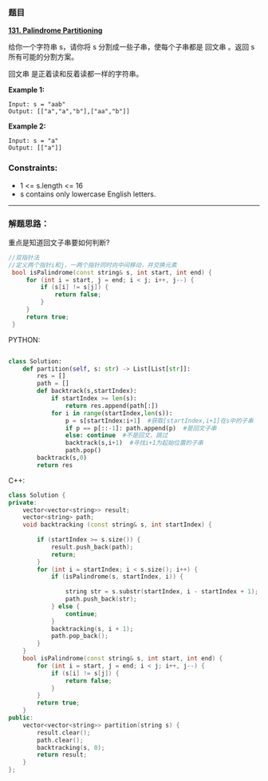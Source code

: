 ### 题目

 **[131. Palindrome Partitioning](https://leetcode-cn.com/problems/palindrome-partitioning/)** 
 
给你一个字符串 s，请你将 s 分割成一些子串，使每个子串都是 回文串 。返回 s 所有可能的分割方案。

回文串 是正着读和反着读都一样的字符串。

**Example 1:**
```
Input: s = "aab"
Output: [["a","a","b"],["aa","b"]]
```
**Example 2:**
```
Input: s = "a"
Output: [["a"]]
```

### Constraints:

* 1 <= s.length <= 16
* s contains only lowercase English letters.
---

### 解题思路：

重点是知道回文子串要如何判断?
```C++
//双指针法
//定义两个指针i和j，一两个指针同时向中间移动，并交换元素
 bool isPalindrome(const string& s, int start, int end) {
     for (int i = start, j = end; i < j; i++, j--) {
         if (s[i] != s[j]) {
             return false;
         }
     }
     return true;
 }
```

PYTHON:
```PYTHON

class Solution:
    def partition(self, s: str) -> List[List[str]]:
        res = []  
        path = []  
        def backtrack(s,startIndex):
            if startIndex >= len(s):  
                return res.append(path[:])
            for i in range(startIndex,len(s)):
                p = s[startIndex:i+1]  #获取[startIndex,i+1]在s中的子串
                if p == p[::-1]: path.append(p)  #是回文子串
                else: continue  #不是回文，跳过
                backtrack(s,i+1)  #寻找i+1为起始位置的子串
                path.pop()  
        backtrack(s,0)
        return res                

```

C++:
```C++
class Solution {
private:
    vector<vector<string>> result;
    vector<string> path; 
    void backtracking (const string& s, int startIndex) {
        
        if (startIndex >= s.size()) {
            result.push_back(path);
            return;
        }
        for (int i = startIndex; i < s.size(); i++) {
            if (isPalindrome(s, startIndex, i)) {  
                
                string str = s.substr(startIndex, i - startIndex + 1);
                path.push_back(str);
            } else {                                
                continue;
            }
            backtracking(s, i + 1); 
            path.pop_back(); 
        }
    }
    bool isPalindrome(const string& s, int start, int end) {
        for (int i = start, j = end; i < j; i++, j--) {
            if (s[i] != s[j]) {
                return false;
            }
        }
        return true;
    }
public:
    vector<vector<string>> partition(string s) {
        result.clear();
        path.clear();
        backtracking(s, 0);
        return result;
    }
};

```
